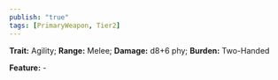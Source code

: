 ```yaml
---
publish: "true"
tags: [PrimaryWeapon, Tier2]
---
```

**Trait:** Agility; **Range:** Melee; **Damage:** d8+6 phy; **Burden:** Two-Handed

**Feature:** -
